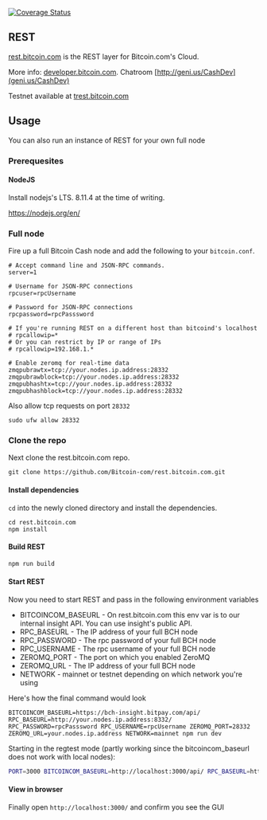 [![Coverage Status](https://coveralls.io/repos/github/Bitcoin-com/rest.bitcoin.com/badge.svg?branch=ct-coveralls)](https://coveralls.io/github/Bitcoin-com/rest.bitcoin.com?branch=ct-coveralls)

## REST

[rest.bitcoin.com](https://rest.bitcoin.com) is the REST layer for Bitcoin.com's Cloud.

More info: [developer.bitcoin.com](https://developer.bitcoin.com). Chatroom [http://geni.us/CashDev](geni.us/CashDev)

Testnet available at [trest.bitcoin.com](https://trest.bitcoin.com)

## Usage
You can also run an instance of REST for your own full node

### Prerequesites

#### NodeJS

Install nodejs's LTS. 8.11.4 at the time of writing.

https://nodejs.org/en/

### Full node

Fire up a full Bitcoin Cash node and add the following to your `bitcoin.conf`.

```
# Accept command line and JSON-RPC commands.
server=1

# Username for JSON-RPC connections
rpcuser=rpcUsername

# Password for JSON-RPC connections
rpcpassword=rpcPasssword

# If you're running REST on a different host than bitcoind's localhost
# rpcallowip=*
# Or you can restrict by IP or range of IPs
# rpcallowip=192.168.1.*

# Enable zeromq for real-time data
zmqpubrawtx=tcp://your.nodes.ip.address:28332
zmqpubrawblock=tcp://your.nodes.ip.address:28332
zmqpubhashtx=tcp://your.nodes.ip.address:28332
zmqpubhashblock=tcp://your.nodes.ip.address:28332
```

Also allow tcp requests on port `28332`

```
sudo ufw allow 28332
```

### Clone the repo

Next clone the rest.bitcoin.com repo.

```
git clone https://github.com/Bitcoin-com/rest.bitcoin.com.git
```

#### Install dependencies

`cd` into the newly cloned directory and install the dependencies.

```
cd rest.bitcoin.com
npm install
```

#### Build REST
```bash
npm run build
```

#### Start REST

Now you need to start REST and pass in the following environment variables

- BITCOINCOM_BASEURL - On rest.bitcoin.com this env var is to our internal insight API. You can use insight's public API.
- RPC_BASEURL - The IP address of your full BCH node
- RPC_PASSWORD - The rpc password of your full BCH node
- RPC_USERNAME - The rpc username of your full BCH node
- ZEROMQ_PORT - The port on which you enabled ZeroMQ
- ZEROMQ_URL - The IP address of your full BCH node
- NETWORK - mainnet or testnet depending on which network you're using

Here's how the final command would look

```
BITCOINCOM_BASEURL=https://bch-insight.bitpay.com/api/ RPC_BASEURL=http://your.nodes.ip.address:8332/ RPC_PASSWORD=rpcPasssword RPC_USERNAME=rpcUsername ZEROMQ_PORT=28332 ZEROMQ_URL=your.nodes.ip.address NETWORK=mainnet npm run dev
```


Starting in the regtest mode (partly working since the bitcoincom_baseurl does not work with local nodes):
```bash
PORT=3000 BITCOINCOM_BASEURL=http://localhost:3000/api/ RPC_BASEURL=http://localhost:18332/ RPC_PASSWORD=regtest RPC_USERNAME=regtest ZEROMQ_PORT=0 ZEROMQ_URL=0 NETWORK=local npm start
```


#### View in browser

Finally open `http://localhost:3000/` and confirm you see the GUI
